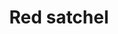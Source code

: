 ---
layout: item
title: Red satchel
item-id: 10879
datatable: true
id: 10879
name: "Red satchel"
members: true
lowalch: 40
highalch: 60
examine: "I can keep my grub in here!"
monsters:
  - id: 3602
    name: "Spidine"
    members: true
    combat_level: 42
    wiki_url: "https://oldschool.runescape.wiki/w/Spidine"
    drops:
      - quantity: "1"
        rarity: 0.15
        drop_requirements: null
---